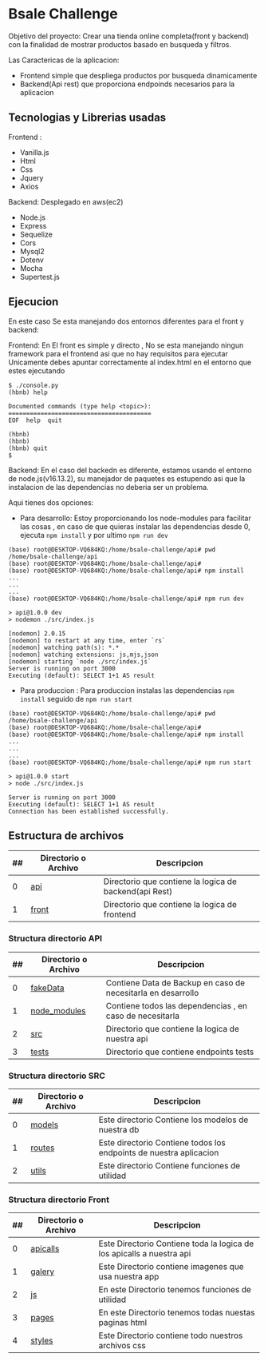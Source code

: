 # Bsale Challenge


Objetivo del proyecto: Crear una tienda online completa(front y backend) con la finalidad de mostrar productos basado en busqueda y filtros.

Las Caractericas de la aplicacion: 
* Frontend simple que despliega productos por busqueda dinamicamente
* Backend(Api rest) que proporciona endpoinds necesarios para la aplicacion

## Tecnologias y Librerias usadas
Frontend :
* Vanilla.js
* Html
* Css
* Jquery
* Axios

Backend:
  Desplegado en aws(ec2)
* Node.js
* Express
* Sequelize
* Cors
* Mysql2
* Dotenv
* Mocha
* Supertest.js

## Ejecucion

En este caso Se esta manejando dos entornos diferentes para el front y backend:

Frontend: En El front es simple y directo , No se esta manejando ningun framework para el frontend asi que no hay requisitos para ejecutar
Unicamente debes apuntar correctamente al index.html en el entorno que estes ejecutando

```
$ ./console.py
(hbnb) help

Documented commands (type help <topic>):
========================================
EOF  help  quit

(hbnb) 
(hbnb) 
(hbnb) quit
$
```
Backend: En el caso del backedn es diferente, estamos usando el entorno de node.js(v16.13.2), su manejador de 
paquetes es estupendo asi que la instalacion de las dependencias no deberia ser un problema.

Aqui tienes dos opciones:


* Para desarrollo: Estoy proporcionando los node-modules para facilitar las cosas , en caso de que quieras instalar las dependencias desde 0, 
ejecuta `npm install` y por ultimo `npm run dev`

```
(base) root@DESKTOP-VQ684KQ:/home/bsale-challenge/api# pwd
/home/bsale-challenge/api
(base) root@DESKTOP-VQ684KQ:/home/bsale-challenge/api# 
(base) root@DESKTOP-VQ684KQ:/home/bsale-challenge/api# npm install
...
...
...
(base) root@DESKTOP-VQ684KQ:/home/bsale-challenge/api# npm run dev

> api@1.0.0 dev
> nodemon ./src/index.js

[nodemon] 2.0.15
[nodemon] to restart at any time, enter `rs`
[nodemon] watching path(s): *.*
[nodemon] watching extensions: js,mjs,json
[nodemon] starting `node ./src/index.js`
Server is running on port 3000
Executing (default): SELECT 1+1 AS result
```
* Para produccion : Para produccion instalas las dependencias `npm install` seguido de `npm run start`
```
(base) root@DESKTOP-VQ684KQ:/home/bsale-challenge/api# pwd
/home/bsale-challenge/api
(base) root@DESKTOP-VQ684KQ:/home/bsale-challenge/api# 
(base) root@DESKTOP-VQ684KQ:/home/bsale-challenge/api# npm install
...
...
...
(base) root@DESKTOP-VQ684KQ:/home/bsale-challenge/api# npm run start

> api@1.0.0 start
> node ./src/index.js

Server is running on port 3000
Executing (default): SELECT 1+1 AS result
Connection has been established successfully.

```


## Estructura de archivos

##|Directorio o Archivo | Descripcion
---|---|---
0|[api](./api)| Directorio que contiene la logica de backend(api Rest)
1|[front](./front)| Directorio que contiene la logica de frontend


### Structura directorio API

##|Directorio o Archivo | Descripcion
---|---|---
0|[fakeData](./api/fakeData)| Contiene Data de Backup en caso de necesitarla en desarrollo
1|[node_modules](./api/node_modules)| Contiene todos las dependencias , en caso de necesitarla
2|[src](./api/src)| Directorio que contiene la logica de nuestra api
3|[tests](./api/tests)| Directorio que contiene endpoints tests

### Structura directorio SRC

##|Directorio o Archivo | Descripcion
---|---|---
0|[models](./api/src/models)| Este directorio Contiene los modelos de nuestra db
1|[routes](./api/src/routes)| Este directorio Contiene todos los endpoints de nuestra aplicacion
2|[utils](./api/src/utils)| Este directorio Contiene funciones de utilidad 


### Structura directorio Front

##|Directorio o Archivo | Descripcion
---|---|---
0|[apicalls](./front/fakeData)| Este Directorio Contiene toda la logica de los apicalls a nuestra api
1|[galery](./front/node_modules)| Este Directorio contiene imagenes que usa nuestra app
2|[js](./api/src)| En este Directorio tenemos funciones de utilidad 
3|[pages](./api/src)| En este Directorio tenemos todas nuestas paginas html 
4|[styles](./api/src)| Este Directorio contiene todo nuestros archivos css



